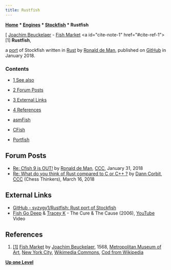 ```yaml
---
title: Rustfish
---
```

**[Home](Home "Home") \* [Engines](Engines "Engines") \* [Stockfish](Stockfish "Stockfish") \* Rustfish**



[ [Joachim Beuckelaer](Category:Joachim_Beuckelaer "Category:Joachim Beuckelaer") - [Fish Market](https://en.wikipedia.org/wiki/Fish_Market_(Joachim_Beuckelaer)) <a id="cite-note-1" href="#cite-ref-1">[1]</a>
**Rustfish**,  

a [port](Stockfish#ports "Stockfish") of Stockfish written in [Rust](Rust "Rust") by [Ronald de Man](Ronald_de_Man "Ronald de Man"), published on [GitHub](https://en.wikipedia.org/wiki/GitHub) in January 2018. 



### Contents


* [1 See also](#see-also)
* [2 Forum Posts](#forum-posts)
* [3 External Links](#external-links)
* [4 References](#references)






* [asmFish](AsmFish "AsmFish")
* [CFish](CFish "CFish")
* [Portfish](Portfish "Portfish")


## Forum Posts


* [Re: Cfish 9 is OUT!](http://www.talkchess.com/forum3/viewtopic.php?f=2&t=66462&start=3) by [Ronald de Man](Ronald_de_Man "Ronald de Man"), [CCC](CCC "CCC"), January 31, 2018
* [Re: What do you think of Rust compared to C or C++ ?](http://www.talkchess.com/forum3/viewtopic.php?f=3&t=66838&start=5) by [Dann Corbit](Dann_Corbit "Dann Corbit"), [CCC](CCC "CCC") (Chess Thinkers), March 16, 2018


## External Links


* [GitHub - syzygy1/Rustfish: Rust port of Stockfish](https://github.com/syzygy1/Rustfish)
* [Fish Go Deep](Category:Fish_Go_Deep "Category:Fish Go Deep") & [Tracey K](https://en.wikipedia.org/wiki/Tracey_K) - The Cure & The Cause (2006), [YouTube](https://en.wikipedia.org/wiki/YouTube) Video


 
## References


1. <a id="cite-ref-1" href="#cite-note-1">[1]</a> [Fish Market](https://en.wikipedia.org/wiki/Fish_Market_(Joachim_Beuckelaer)) by [Joachim Beuckelaer](Category:Joachim_Beuckelaer "Category:Joachim Beuckelaer"), 1568, [Metropolitan Museum of Art](https://en.wikipedia.org/wiki/Metropolitan_Museum_of_Art), [New York City](https://en.wikipedia.org/wiki/New_York_City), [Wikimedia Commons](https://en.wikipedia.org/wiki/Wikimedia_Commons), [Cod from Wikipedia](https://en.wikipedia.org/wiki/Cod)

**[Up one Level](Stockfish "Stockfish")**







 
